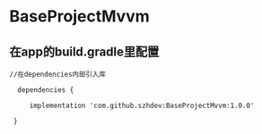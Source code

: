 # BaseProjectMvvm

## 在app的build.gradle里配置
```
//在dependencies内部引入库

  dependencies {
  
     implementation 'com.github.szhdev:BaseProjectMvvm:1.0.0'
     
 }
```

